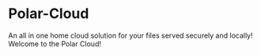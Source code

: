# Polar-Cloud
An all in one home cloud solution for your files served securely and locally!
Welcome to the Polar Cloud!